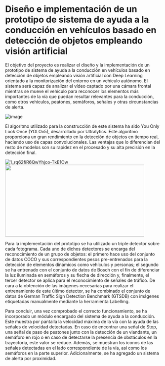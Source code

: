 # Diseño e implementación de un prototipo de sistema de ayuda a la conducción en vehículos basado en detección de objetos empleando visión artificial

El objetivo del proyecto es realizar el diseño y la implementación de un prototipo de sistema de ayuda a la conducción en vehículos basado en detección de objetos empleando visión artificial con Deep Learning orientado a la monitorización del entorno en un vehículo autónomo. El sistema será capaz de analizar el vídeo captado por una cámara frontal mientras se mueve el vehículo para reconocer los elementos más importantes de la vía que puedan resultar relevantes para la conducción, como otros vehículos, peatones, semáforos, señales y otras circunstancias de alerta.

![image](https://user-images.githubusercontent.com/54302649/133695967-b8c64be0-2580-4afd-9062-b56683dbbc95.png)


El algoritmo utilizado para la construcción de este sistema ha sido You Only Look Once (YOLOv5), desarrollado por Ultralytics. Este algoritmo proporciona un gran rendimiento en la detección de objetos en tiempo real, haciendo uso de capas convolucionales. Las ventajas que lo diferencian del resto de modelos son su rapidez en el procesado y su alta precisión en la detección final.

![1_rq62fiR6QwYhjco-TkE1Ow](https://user-images.githubusercontent.com/54302649/133696293-afe54ea2-ad53-4431-9dec-5107da66240c.png)  <img src="https://user-images.githubusercontent.com/54302649/133695026-10aeb159-dce5-4553-a155-aa675cf904df.png" width="450" height="232">

Para la implementación del prototipo se ha utilizado un triple detector sobre cada fotograma. Cada uno de dichos detectores se encarga del reconocimiento de un grupo de objetos: el primero hace uso del conjunto de datos COCO y sus correspondientes pesos pre-entrenados para la detección de elementos dinámicos como vehículos y personas; el
segundo se ha entrenado con el conjunto de datos de Bosch con el fin de diferenciar la luz iluminada en semáforos y su flecha de dirección y, finalmente, el tercer detector se aplica para el reconocimiento de señales de tráfico. De cara a la obtención de las imágenes necesarias para realizar el entrenamiento de este último detector, se ha combinado el conjunto de datos de German Traffic Sign Detection Benchmark (GTSDB) con imágenes etiquetadas manualmente mediante la herramienta LabelImg.

Para concluir, una vez comprobado el correcto funcionamiento, se ha incorporado un módulo encargado del sistema de ayuda a la conducción. Este muestra por pantalla la
velocidad máxima de la vía con la ayuda de las señales de velocidad detectadas. En caso de encontrar una señal de Stop, una señal de paso de peatones junto con la detección de un viandante, un semáforo en rojo o en caso de detectarse la presencia de obstáculos en la trayectoria, este valor se reduce. Además, se muestran los iconos de las señales detectadas en el lado correspondiente de la vía, así como los semáforos en la parte superior. Adicionalmente, se ha agregado un sistema de alerta por proximidad.

